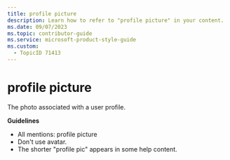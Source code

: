```yaml
---
title: profile picture
description: Learn how to refer to "profile picture" in your content.
ms.date: 09/07/2023
ms.topic: contributor-guide
ms.service: microsoft-product-style-guide
ms.custom:
  - TopicID 71413
---
```



# profile picture

The photo associated with a user profile.

**Guidelines**

- All mentions: profile picture  
- Don't use avatar.  
- The shorter "profile pic" appears in some help content.

